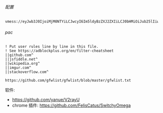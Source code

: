 ###### 配置

```
vmess://eyJwb3J0IjoiMjM0NTYiLCJwcyI6Im5ldyBzZXJ2ZXIiLCJ0bHMiOiJub25lIiwiaWQiOiI5Y2QyYzJiMy1iYWIyLTkxODItZDk3MS02ZGEyM2VmZTZkZmMiLCJhaWQiOiIwIiwidiI6IjIiLCJob3N0IjoiIiwidHlwZSI6Im5vbmUiLCJwYXRoIjoiIiwibmV0IjoidGNwIiwiYWRkIjoiODAuMjUxLjIxMy4xNDcifQ==
```





###### pac

```pac
! Put user rules line by line in this file.
! See https://adblockplus.org/en/filter-cheatsheet
||github.com^
||jsfiddle.net^
||wikipedia.org^
||imgur.com^
||stackoverflow.com^
```

```
https://github.com/gfwlist/gfwlist/blob/master/gfwlist.txt
```



软件:

- https://github.com/yanue/V2rayU
- chrome 插件:  https://github.com/FelisCatus/SwitchyOmega